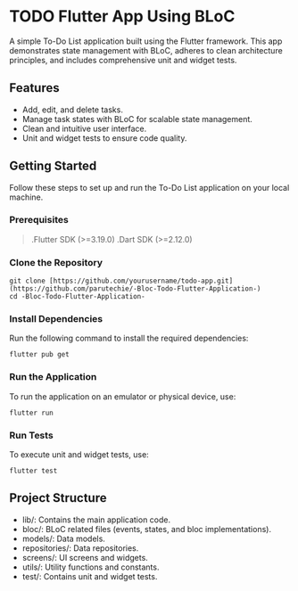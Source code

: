 # TODO Flutter App Using BLoC

A simple To-Do List application built using the Flutter framework. This app demonstrates state management with BLoC, adheres to clean architecture principles, and includes comprehensive unit and widget tests.


## Features
- Add, edit, and delete tasks.
- Manage task states with BLoC for scalable state management.
- Clean and intuitive user interface.
- Unit and widget tests to ensure code quality.

## Getting Started

Follow these steps to set up and run the To-Do List application on your local machine.

### Prerequisites
>.Flutter SDK (>=3.19.0)
>.Dart SDK (>=2.12.0)

### Clone the Repository
```
git clone [https://github.com/yourusername/todo-app.git](https://github.com/parutechie/-Bloc-Todo-Flutter-Application-)
cd -Bloc-Todo-Flutter-Application-
```
### Install Dependencies
Run the following command to install the required dependencies:
```
flutter pub get
```
### Run the Application
To run the application on an emulator or physical device, use:
```
flutter run
```

### Run Tests
To execute unit and widget tests, use:
```
flutter test
```


## Project Structure
- lib/: Contains the main application code.
- bloc/: BLoC related files (events, states, and bloc implementations).
- models/: Data models.
- repositories/: Data repositories.
- screens/: UI screens and widgets.
- utils/: Utility functions and constants.
- test/: Contains unit and widget tests.




